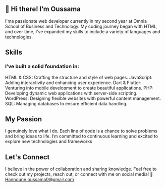 ## 👋 Hi there! I’m Oussama

I'ma passionate web developer currently in my second year at Omnia School of Business and Technology. My coding journey began with HTML, and over time, I've expanded my skills to include a variety of languages and technologies.

## Skills

### I’ve built a solid foundation in:
HTML & CSS: Crafting the structure and style of web pages.
JavaScript: Adding interactivity and enhancing user experience.
Dart & Flutter: Venturing into mobile development to create beautiful applications.
PHP: Developing dynamic web applications with server-side scripting.
WordPress: Designing flexible websites with powerful content management.
SQL: Managing databases to ensure efficient data handling.

## My Passion
I genuinely love what I do. Each line of code is a chance to solve problems and bring ideas to life. I’m committed to continuous learning and excited to explore new technologies and frameworks

## Let's Connect
I believe in the power of collaboration and sharing knowledge. Feel free to check out my projects, reach out, or connect with me on social media!
📧 Hannoune.oussama0@gmail.com
